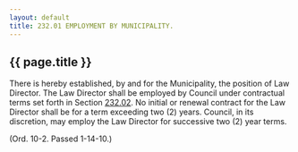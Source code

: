 ```yaml
---
layout: default 
title: 232.01 EMPLOYMENT BY MUNICIPALITY.
---
```


{{ page.title }}
----------------

There is hereby established, by and for the Municipality, the position
of Law Director. The Law Director shall be employed by Council under
contractual terms set forth in Section [232.02](176bf72f.html). No
initial or renewal contract for the Law Director shall be for a term
exceeding two (2) years. Council, in its discretion, may employ the Law
Director for successive two (2) year terms.

(Ord. 10-2. Passed 1-14-10.)
